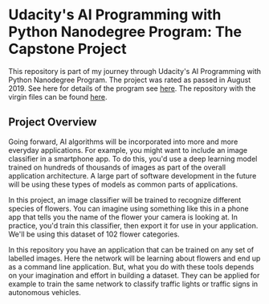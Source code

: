# Udacity's AI Programming with Python Nanodegree Program: The Capstone Project
This repository is part of my journey through Udacity's AI Programming with Python Nanodegree Program. The project was rated as passed in August 2019. See here for details of the program see [here](https://www.udacity.com/course/ai-programming-python-nanodegree--nd089). The repository with the virgin files can be found [here](https://github.com/udacity/aipnd-project).


## Project Overview
Going forward, AI algorithms will be incorporated into more and more everyday applications. For example, you might want to include an image classifier in a smartphone app. To do this, you'd use a deep learning model trained on hundreds of thousands of images as part of the overall application architecture. A large part of software development in the future will be using these types of models as common parts of applications.

In this project, an image classifier will be trained to recognize different species of flowers. You can imagine using something like this in a phone app that tells you the name of the flower your camera is looking at. In practice, you'd train this classifier, then export it for use in your application. We'll be using this dataset of 102 flower categories.

In this repository you have an application that can be trained on any set of labelled images. Here the network will be learning about flowers and end up as a command line application. But, what you do with these tools depends on your imagination and effort in building a dataset. They can be applied for example to train the same network to classify traffic lights or traffic signs in autonomous vehicles.
